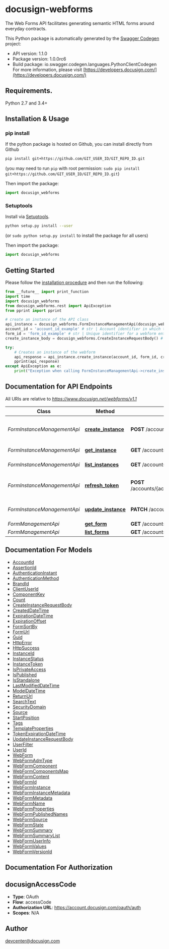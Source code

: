 # docusign-webforms
The Web Forms API facilitates generating semantic HTML forms around everyday contracts. 

This Python package is automatically generated by the [Swagger Codegen](https://github.com/swagger-api/swagger-codegen) project:

- API version: 1.1.0
- Package version: 1.0.0rc6
- Build package: io.swagger.codegen.languages.PythonClientCodegen
For more information, please visit [https://developers.docusign.com/](https://developers.docusign.com/)

## Requirements.

Python 2.7 and 3.4+

## Installation & Usage
### pip install

If the python package is hosted on Github, you can install directly from Github

```sh
pip install git+https://github.com/GIT_USER_ID/GIT_REPO_ID.git
```
(you may need to run `pip` with root permission: `sudo pip install git+https://github.com/GIT_USER_ID/GIT_REPO_ID.git`)

Then import the package:
```python
import docusign_webforms 
```

### Setuptools

Install via [Setuptools](http://pypi.python.org/pypi/setuptools).

```sh
python setup.py install --user
```
(or `sudo python setup.py install` to install the package for all users)

Then import the package:
```python
import docusign_webforms
```

## Getting Started

Please follow the [installation procedure](#installation--usage) and then run the following:

```python
from __future__ import print_function
import time
import docusign_webforms
from docusign_webforms.rest import ApiException
from pprint import pprint

# create an instance of the API class
api_instance = docusign_webforms.FormInstanceManagementApi(docusign_webforms.ApiClient(configuration))
account_id = 'account_id_example' # str | Account identifier in which the webform resides
form_id = 'form_id_example' # str | Unique identifier for a webform entity that is consistent for it's lifetime
create_instance_body = docusign_webforms.CreateInstanceRequestBody() # CreateInstanceRequestBody | 

try:
    # Creates an instance of the webform
    api_response = api_instance.create_instance(account_id, form_id, create_instance_body)
    pprint(api_response)
except ApiException as e:
    print("Exception when calling FormInstanceManagementApi->create_instance: %s\n" % e)

```

## Documentation for API Endpoints

All URIs are relative to *https://www.docusign.net/webforms/v1.1*

Class | Method | HTTP request | Description
------------ | ------------- | ------------- | -------------
*FormInstanceManagementApi* | [**create_instance**](docs/FormInstanceManagementApi.md#create_instance) | **POST** /accounts/{account_id}/forms/{form_id}/instances | Creates an instance of the webform
*FormInstanceManagementApi* | [**get_instance**](docs/FormInstanceManagementApi.md#get_instance) | **GET** /accounts/{account_id}/forms/{form_id}/instances/{instance_id} | Get form instance
*FormInstanceManagementApi* | [**list_instances**](docs/FormInstanceManagementApi.md#list_instances) | **GET** /accounts/{account_id}/forms/{form_id}/instances | List instances
*FormInstanceManagementApi* | [**refresh_token**](docs/FormInstanceManagementApi.md#refresh_token) | **POST** /accounts/{account_id}/forms/{form_id}/instances/{instance_id}/refresh | Refreshes the instance token
*FormInstanceManagementApi* | [**update_instance**](docs/FormInstanceManagementApi.md#update_instance) | **PATCH** /accounts/{account_id}/forms/{form_id}/instances/{instance_id} | Update form instance
*FormManagementApi* | [**get_form**](docs/FormManagementApi.md#get_form) | **GET** /accounts/{account_id}/forms/{form_id} | Get Form
*FormManagementApi* | [**list_forms**](docs/FormManagementApi.md#list_forms) | **GET** /accounts/{account_id}/forms | List Forms


## Documentation For Models

 - [AccountId](docs/AccountId.md)
 - [AssertionId](docs/AssertionId.md)
 - [AuthenticationInstant](docs/AuthenticationInstant.md)
 - [AuthenticationMethod](docs/AuthenticationMethod.md)
 - [BrandId](docs/BrandId.md)
 - [ClientUserId](docs/ClientUserId.md)
 - [ComponentKey](docs/ComponentKey.md)
 - [Count](docs/Count.md)
 - [CreateInstanceRequestBody](docs/CreateInstanceRequestBody.md)
 - [CreatedDateTime](docs/CreatedDateTime.md)
 - [ExpirationDateTime](docs/ExpirationDateTime.md)
 - [ExpirationOffset](docs/ExpirationOffset.md)
 - [FormSortBy](docs/FormSortBy.md)
 - [FormUrl](docs/FormUrl.md)
 - [Guid](docs/Guid.md)
 - [HttpError](docs/HttpError.md)
 - [HttpSuccess](docs/HttpSuccess.md)
 - [InstanceId](docs/InstanceId.md)
 - [InstanceStatus](docs/InstanceStatus.md)
 - [InstanceToken](docs/InstanceToken.md)
 - [IsPrivateAccess](docs/IsPrivateAccess.md)
 - [IsPublished](docs/IsPublished.md)
 - [IsStandalone](docs/IsStandalone.md)
 - [LastModifiedDateTime](docs/LastModifiedDateTime.md)
 - [ModelDateTime](docs/ModelDateTime.md)
 - [ReturnUrl](docs/ReturnUrl.md)
 - [SearchText](docs/SearchText.md)
 - [SecurityDomain](docs/SecurityDomain.md)
 - [Source](docs/Source.md)
 - [StartPosition](docs/StartPosition.md)
 - [Tags](docs/Tags.md)
 - [TemplateProperties](docs/TemplateProperties.md)
 - [TokenExpirationDateTime](docs/TokenExpirationDateTime.md)
 - [UpdateInstanceRequestBody](docs/UpdateInstanceRequestBody.md)
 - [UserFilter](docs/UserFilter.md)
 - [UserId](docs/UserId.md)
 - [WebForm](docs/WebForm.md)
 - [WebFormAdmType](docs/WebFormAdmType.md)
 - [WebFormComponent](docs/WebFormComponent.md)
 - [WebFormComponentsMap](docs/WebFormComponentsMap.md)
 - [WebFormContent](docs/WebFormContent.md)
 - [WebFormId](docs/WebFormId.md)
 - [WebFormInstance](docs/WebFormInstance.md)
 - [WebFormInstanceMetadata](docs/WebFormInstanceMetadata.md)
 - [WebFormMetadata](docs/WebFormMetadata.md)
 - [WebFormName](docs/WebFormName.md)
 - [WebFormProperties](docs/WebFormProperties.md)
 - [WebFormPublishedNames](docs/WebFormPublishedNames.md)
 - [WebFormSource](docs/WebFormSource.md)
 - [WebFormState](docs/WebFormState.md)
 - [WebFormSummary](docs/WebFormSummary.md)
 - [WebFormSummaryList](docs/WebFormSummaryList.md)
 - [WebFormUserInfo](docs/WebFormUserInfo.md)
 - [WebFormValues](docs/WebFormValues.md)
 - [WebFormVersionId](docs/WebFormVersionId.md)


## Documentation For Authorization


## docusignAccessCode

- **Type**: OAuth
- **Flow**: accessCode
- **Authorization URL**: https://account.docusign.com/oauth/auth
- **Scopes**: N/A


## Author

devcenter@docusign.com

